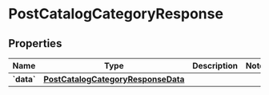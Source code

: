 
# PostCatalogCategoryResponse

## Properties
| Name | Type | Description | Notes |
| ------------ | ------------- | ------------- | ------------- |
| **&#x60;data&#x60;** | [**PostCatalogCategoryResponseData**](PostCatalogCategoryResponseData.md) |  |  |



